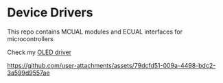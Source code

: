 # Device Drivers
This repo contains MCUAL modules and ECUAL interfaces for microcontrollers

Check my [OLED driver](lib/ecual/oled_display)

https://github.com/user-attachments/assets/79dcfd51-009a-4498-bdc2-3a599d9557ae
